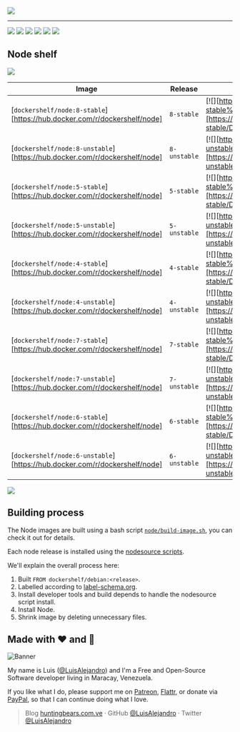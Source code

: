 ![](https://gitcdn.xyz/repo/LuisAlejandro/dockershelf/master/banner.svg)

---

[![](https://img.shields.io/github/release/LuisAlejandro/dockershelf.svg)](https://github.com/LuisAlejandro/dockershelf/releases) [![](https://img.shields.io/travis/LuisAlejandro/dockershelf.svg)](https://travis-ci.org/LuisAlejandro/dockershelf) [![](https://img.shields.io/docker/pulls/dockershelf/node.svg)](https://hub.docker.com/r/dockershelf/node) [![](https://img.shields.io/github/issues-raw/LuisAlejandro/dockershelf/in%20progress.svg?label=in%20progress)](https://github.com/LuisAlejandro/dockershelf/issues?q=is%3Aissue+is%3Aopen+label%3A%22in+progress%22) [![](https://badges.gitter.im/LuisAlejandro/dockershelf.svg)](https://gitter.im/LuisAlejandro/dockershelf) [![](https://cla-assistant.io/readme/badge/LuisAlejandro/dockershelf)](https://cla-assistant.io/LuisAlejandro/dockershelf)

## Node shelf

![](https://gitcdn.xyz/repo/LuisAlejandro/dockershelf/master/table.svg)

|Image                                    |Release  |Dockerfile                |Layers                    |
|-----------------------------------------|---------|--------------------------|--------------------------|
|[`dockershelf/node:8-stable`][https://hub.docker.com/r/dockershelf/node]|`8-stable`|[![][https://img.shields.io/badge/-node%2F8-stable%2FDockerfile-blue.svg]][https://github.com/LuisAlejandro/dockershelf/blob/master/node/8-stable/Dockerfile]|[![][https://images.microbadger.com/badges/image/dockershelf/node:8-stable.svg]][https://microbadger.com/images/dockershelf/node:8-stable]|
|[`dockershelf/node:8-unstable`][https://hub.docker.com/r/dockershelf/node]|`8-unstable`|[![][https://img.shields.io/badge/-node%2F8-unstable%2FDockerfile-blue.svg]][https://github.com/LuisAlejandro/dockershelf/blob/master/node/8-unstable/Dockerfile]|[![][https://images.microbadger.com/badges/image/dockershelf/node:8-unstable.svg]][https://microbadger.com/images/dockershelf/node:8-unstable]|
|[`dockershelf/node:5-stable`][https://hub.docker.com/r/dockershelf/node]|`5-stable`|[![][https://img.shields.io/badge/-node%2F5-stable%2FDockerfile-blue.svg]][https://github.com/LuisAlejandro/dockershelf/blob/master/node/5-stable/Dockerfile]|[![][https://images.microbadger.com/badges/image/dockershelf/node:5-stable.svg]][https://microbadger.com/images/dockershelf/node:5-stable]|
|[`dockershelf/node:5-unstable`][https://hub.docker.com/r/dockershelf/node]|`5-unstable`|[![][https://img.shields.io/badge/-node%2F5-unstable%2FDockerfile-blue.svg]][https://github.com/LuisAlejandro/dockershelf/blob/master/node/5-unstable/Dockerfile]|[![][https://images.microbadger.com/badges/image/dockershelf/node:5-unstable.svg]][https://microbadger.com/images/dockershelf/node:5-unstable]|
|[`dockershelf/node:4-stable`][https://hub.docker.com/r/dockershelf/node]|`4-stable`|[![][https://img.shields.io/badge/-node%2F4-stable%2FDockerfile-blue.svg]][https://github.com/LuisAlejandro/dockershelf/blob/master/node/4-stable/Dockerfile]|[![][https://images.microbadger.com/badges/image/dockershelf/node:4-stable.svg]][https://microbadger.com/images/dockershelf/node:4-stable]|
|[`dockershelf/node:4-unstable`][https://hub.docker.com/r/dockershelf/node]|`4-unstable`|[![][https://img.shields.io/badge/-node%2F4-unstable%2FDockerfile-blue.svg]][https://github.com/LuisAlejandro/dockershelf/blob/master/node/4-unstable/Dockerfile]|[![][https://images.microbadger.com/badges/image/dockershelf/node:4-unstable.svg]][https://microbadger.com/images/dockershelf/node:4-unstable]|
|[`dockershelf/node:7-stable`][https://hub.docker.com/r/dockershelf/node]|`7-stable`|[![][https://img.shields.io/badge/-node%2F7-stable%2FDockerfile-blue.svg]][https://github.com/LuisAlejandro/dockershelf/blob/master/node/7-stable/Dockerfile]|[![][https://images.microbadger.com/badges/image/dockershelf/node:7-stable.svg]][https://microbadger.com/images/dockershelf/node:7-stable]|
|[`dockershelf/node:7-unstable`][https://hub.docker.com/r/dockershelf/node]|`7-unstable`|[![][https://img.shields.io/badge/-node%2F7-unstable%2FDockerfile-blue.svg]][https://github.com/LuisAlejandro/dockershelf/blob/master/node/7-unstable/Dockerfile]|[![][https://images.microbadger.com/badges/image/dockershelf/node:7-unstable.svg]][https://microbadger.com/images/dockershelf/node:7-unstable]|
|[`dockershelf/node:6-stable`][https://hub.docker.com/r/dockershelf/node]|`6-stable`|[![][https://img.shields.io/badge/-node%2F6-stable%2FDockerfile-blue.svg]][https://github.com/LuisAlejandro/dockershelf/blob/master/node/6-stable/Dockerfile]|[![][https://images.microbadger.com/badges/image/dockershelf/node:6-stable.svg]][https://microbadger.com/images/dockershelf/node:6-stable]|
|[`dockershelf/node:6-unstable`][https://hub.docker.com/r/dockershelf/node]|`6-unstable`|[![][https://img.shields.io/badge/-node%2F6-unstable%2FDockerfile-blue.svg]][https://github.com/LuisAlejandro/dockershelf/blob/master/node/6-unstable/Dockerfile]|[![][https://images.microbadger.com/badges/image/dockershelf/node:6-unstable.svg]][https://microbadger.com/images/dockershelf/node:6-unstable]|

![](https://gitcdn.xyz/repo/LuisAlejandro/dockershelf/master/table.svg)

## Building process

The Node images are built using a bash script [`node/build-image.sh`](https://github.com/LuisAlejandro/dockershelf/blob/master/node/build-image.sh), you can check it out for details.

Each node release is installed using the [nodesource scripts](https://nodejs.org/en/download/package-manager/#debian-and-ubuntu-based-linux-distributions).

We'll explain the overall process here:

1. Built `FROM dockershelf/debian:<release>`.
2. Labelled according to [label-schema.org](http://label-schema.org).
3. Install developer tools and build depends to handle the nodesource script install.
4. Install Node.
5. Shrink image by deleting unnecessary files.

## Made with :heart: and :hamburger:

![Banner](http://huntingbears.com.ve/static/img/site/banner.svg)

My name is Luis ([@LuisAlejandro](https://github.com/LuisAlejandro)) and I'm a Free and Open-Source Software developer living in Maracay, Venezuela.

If you like what I do, please support me on [Patreon](https://www.patreon.com/luisalejandro), [Flattr](https://flattr.com/profile/luisalejandro), or donate via [PayPal](https://www.paypal.me/martinezfaneyth), so that I can continue doing what I love.

> Blog [huntingbears.com.ve](http://huntingbears.com.ve) · GitHub [@LuisAlejandro](https://github.com/LuisAlejandro) · Twitter [@LuisAlejandro](https://twitter.com/LuisAlejandro)